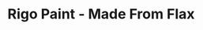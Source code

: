---
title: Rigo Paint - Made From Flax
url: 'https://www.rigoverffabriek.nl/'
categories:
  - 6ad9cfc5-eac0-455e-9ad0-f537896373ba
tags:
  - home-owner
  - business
description: >-
  Check out their Aquamarine line oil paint and RigoStep water-based paints. 
  Their oil paints depend on locally grown flax, which is heated and pressed by
  traditional windmills to extract the oil. Once mixed with other solvents, this
  forms the liquid base for the paint.
image: null
blueprint: action

---